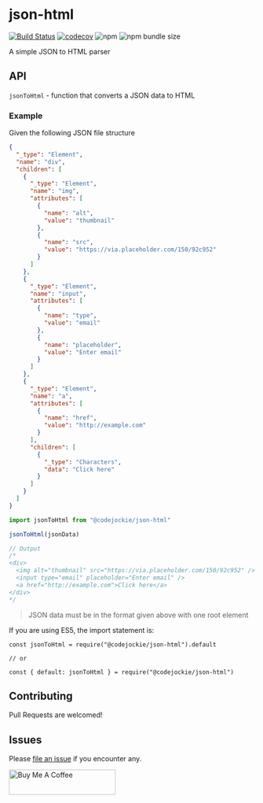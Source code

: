 # json-html

[![Build Status](https://travis-ci.com/codejockie/json-html.svg?branch=master)](https://travis-ci.com/codejockie/json-html)
[![codecov](https://codecov.io/gh/codejockie/json-html/branch/master/graph/badge.svg)](https://codecov.io/gh/codejockie/json-html)
![npm](https://img.shields.io/npm/v/@codejockie/json-html)
![npm bundle size](https://img.shields.io/bundlephobia/minzip/@codejockie/json-html)

A simple JSON to HTML parser

## API
`jsonToHtml` - function that converts a JSON data to HTML

### Example
Given the following JSON file structure
```json
{
  "_type": "Element",
  "name": "div",
  "children": [
    {
      "_type": "Element",
      "name": "img",
      "attributes": [
        {
          "name": "alt",
          "value": "thumbnail"
        },
        {
          "name": "src",
          "value": "https://via.placeholder.com/150/92c952"
        }
      ]
    },
    {
      "_type": "Element",
      "name": "input",
      "attributes": [
        {
          "name": "type",
          "value": "email"
        },
        {
          "name": "placeholder",
          "value": "Enter email"
        }
      ]
    },
    {
      "_type": "Element",
      "name": "a",
      "attributes": [
        {
          "name": "href",
          "value": "http://example.com"
        }
      ],
      "children": [
        {
          "_type": "Characters",
          "data": "Click here"
        }
      ]
    }
  ]
}
```
```ts
import jsonToHtml from "@codejockie/json-html"

jsonToHtml(jsonData)

// Output
/*
<div>
  <img alt="thumbnail" src="https://via.placeholder.com/150/92c952" />
  <input type="email" placeholder="Enter email" />
  <a href="http://example.com">Click here</a>
</div>
*/
```
> JSON data must be in the format given above with one root element

If you are using ES5, the import statement is:
```
const jsonToHtml = require("@codejockie/json-html").default

// or

const { default: jsonToHtml } = require("@codejockie/json-html")
```

## Contributing
Pull Requests are welcomed!

## Issues
Please [file an issue](https://github.com/codejockie/json-html/issues) if you encounter any.

<a href="https://www.buymeacoffee.com/codejockie" target="_blank"><img src="https://cdn.buymeacoffee.com/buttons/default-red.png" alt="Buy Me A Coffee" style="height: 51px !important;width: 217px !important;" ></a>